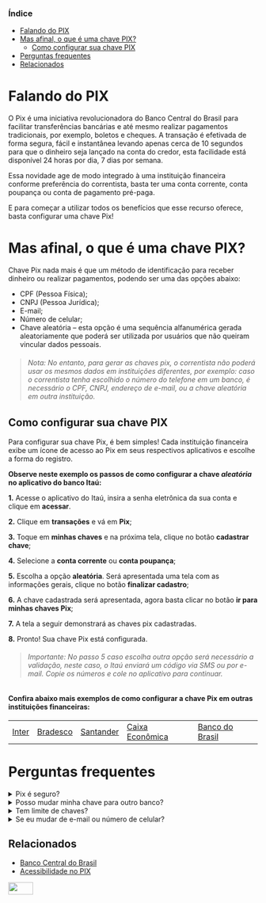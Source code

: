 ### **Índice** ###

- [Falando do PIX](https://github.com/JessicaTechWriter/pix-tutorial/blob/main/pix-tutorial.md#falando-do-pix)
- [Mas afinal, o que é uma chave PIX?](https://github.com/JessicaTechWriter/pix-tutorial/blob/main/pix-tutorial.md#mas-afinal-o-que-%C3%A9-uma-chave-pix)
  - [Como configurar sua chave PIX](https://github.com/JessicaTechWriter/pix-tutorial/blob/main/pix-tutorial.md#como-configurar-sua-chave-pix)
- [Perguntas frequentes](https://github.com/JessicaTechWriter/pix-tutorial/blob/main/pix-tutorial.md#perguntas-frequentes)
- [Relacionados](https://github.com/JessicaTechWriter/pix-tutorial/blob/main/pix-tutorial.md#relacionados)



# **Falando do PIX**

O Pix é uma iniciativa revolucionadora do Banco Central do Brasil para facilitar transferências bancárias e até mesmo realizar pagamentos tradicionais, por exemplo, boletos e cheques. A transação é efetivada de forma segura, fácil e instantânea levando apenas cerca de 10 segundos para que o dinheiro seja lançado na conta do credor, esta facilidade está disponível 24 horas por dia, 7 dias por semana.

Essa novidade age de modo integrado à uma instituição financeira conforme preferência do correntista, basta ter uma conta corrente, conta poupança ou conta de pagamento pré-paga.

E para começar a utilizar todos os benefícios que esse recurso oferece, basta configurar uma chave Pix!

# **Mas afinal, o que é uma chave PIX?**

Chave Pix nada mais é que um método de identificação para receber dinheiro ou realizar pagamentos, podendo ser uma das opções abaixo:

- CPF (Pessoa Física);
- CNPJ (Pessoa Jurídica);
- E-mail;
- Número de celular;
- Chave aleatória – esta opção é uma sequência alfanumérica gerada aleatoriamente que poderá ser utilizada por usuários que não queiram vincular dados pessoais.

> ###### Nota: No entanto, para gerar as chaves pix, o correntista não poderá usar os mesmos dados em instituições diferentes, por exemplo: caso o correntista tenha escolhido o número do telefone em um banco, é necessário o CPF, CNPJ, endereço de e-mail, ou a chave aleatória em outra instituição.

## **Como configurar sua chave PIX**

Para configurar sua chave Pix, é bem simples! Cada instituição financeira exibe um ícone de acesso ao Pix em seus respectivos aplicativos e escolhe a forma do registro. 

**Observe neste exemplo os passos de como configurar a chave _aleatória_ no aplicativo do banco Itaú:**

**1.** Acesse o aplicativo do Itaú, insira a senha eletrônica da sua conta e clique em **acessar**.

**2.** Clique em **transações** e vá em **Pix**;

**3.** Toque em **minhas chaves** e na próxima tela, clique no botão **cadastrar chave**;

**4.** Selecione a **conta corrente** ou **conta poupança**;

**5.** Escolha a opção **aleatória**. Será apresentada uma tela com as informações gerais, clique no botão **finalizar cadastro**;

**6.** A chave cadastrada será apresentada, agora basta clicar no botão **ir para minhas chaves Pix**;

**7.** A tela a seguir demonstrará as chaves pix cadastradas.

**8.** Pronto! Sua chave Pix está configurada.

>###### Importante: No passo 5 caso escolha outra opção será necessário a validação, neste caso, o Itaú enviará um código via SMS ou por e-mail. Copie os números e cole no aplicativo para continuar.

#### **Confira abaixo mais exemplos de como configurar a chave Pix em outras instituições financeiras:**


  <table>
  <tr>
   <td><a href="https://ajuda.bancointer.com.br/pt-BR/articles/4252528-como-cadastro-as-chaves-do-pix-no-inter#/">Inter</a>
   </td>    
   <td><a href="https://banco.bradesco/pix/#cadastro">Bradesco</a>
   </td>
   <td><a href="https://www.santander.com.br/app-santander-pix-desk">Santander</a>
   <td><a href="https://www.caixa.gov.br/faleconosco/como-podemos-te-ajudar/pix/Paginas/default.aspx">Caixa Econômica</a>
   </td>
   <td><a href="https://www.bb.com.br/pbb/pagina-inicial/solucoes-digitais/como-fazer/cadastro-no-pix">Banco do Brasil</a>
   </td>
  </tr>
  </table>

# **Perguntas frequentes**

<details><summary>Pix é seguro?</summary>
  _________________________________________________________________________________________________________________________________________
  Sim. As transações contam com a segurança da criptografia, amparada pela Lei Geral de Proteção de Dados (LGPD) e protegidas pelo sigilo bancário.
</details>

<details><summary>Posso mudar minha chave para outro banco?</summary>
    _________________________________________________________________________________________________________________________________________
  Sim. Haverá possibilidade de fazer a portabilidade da chave. A alteração das chaves só funcionará das 8h às 20h, de qualquer dia. Diferente dos pagamentos, que podem ser feitos a qualquer momento.  
</details>

<details><summary>Tem limite de chaves?</summary>
    _________________________________________________________________________________________________________________________________________
  Sim. Para pessoas físicas, o limite é de 5 chaves cadastradas em cada conta bancária, já as pessoas jurídicas podem ter até 20 chaves por conta.
</details>

<details><summary>Se eu mudar de e-mail ou número de celular?</summary>
    _________________________________________________________________________________________________________________________________________
  Caso mude de e-mail ou número do celular, será necessário excluir as anteriores no gerenciador de chaves da instituição que usa e cadastrar os dados atuais como novas chaves.  
</details>
  
  
## **Relacionados**

- [Banco Central do Brasil](https://www.bcb.gov.br/estabilidadefinanceira/pix)
- [Acessibilidade no PIX](https://www.bcb.gov.br/estabilidadefinanceira/acessibilidadepix)

<img src="https://user-images.githubusercontent.com/109318594/180615025-ece8e6a2-5135-4bbb-a277-88cd63242673.JPG" width="50" height="25">
